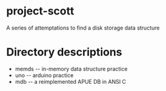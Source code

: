 # project-scott
A series of attemptations to find a disk storage data structure

# Directory descriptions
* memds -- in-memory data structure practice
* uno -- arduino practice
* mdb -- a reimplemented APUE DB in ANSI C
